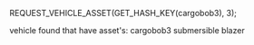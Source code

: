 REQUEST_VEHICLE_ASSET(GET_HASH_KEY(cargobob3), 3);

vehicle found that have asset's:
cargobob3
submersible
blazer